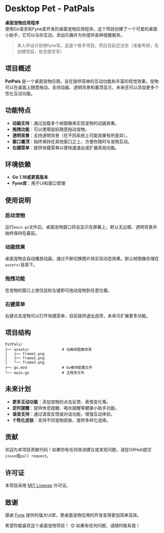 # Desktop Pet - PatPals

**桌面宠物应用程序**  
使用Go语言和Fyne库开发的桌面宠物应用程序。这个项目创建了一个可爱的桌面小助手，它可以与你互动，添加乐趣并为你提供各种提醒服务。

> 本人毕设计划用fyne写，这是个练手项目，然后目前还没空（准备考研，先创建项目，有空就写写）

## 项目概述

**PatPals** 是一个桌面宠物应用，旨在提供简单的互动功能和丰富的视觉效果。宠物可以在桌面上随意拖动，支持动画、透明背景和置顶显示，未来还可以添加更多个性化互动功能。



## 功能特点

- **动画支持**：通过加载多个帧图像来实现宠物的动画效果。
- **拖拽功能**：可以使用鼠标随意拖动宠物。
- **透明背景**：支持透明背景（在不同系统上可能效果有所差异）。
- **窗口置顶**：始终保持在其他窗口之上，方便你随时与宠物互动。
- **右键菜单**：提供快捷菜单以便快速退出或扩展其他功能。



## 环境依赖

- **Go 1.18或更高版本**
- **Fyne库**：用于UI和窗口管理


## 使用说明

### 启动宠物

运行`main.go`文件后，桌面宠物窗口将会显示在屏幕上，默认无边框、透明背景并始终保持在最前。

### 动画效果

桌面宠物会自动播放动画，通过不断切换图片帧实现动态效果。默认帧图像存储在`assets/`目录下。

### 拖拽功能

在宠物的窗口上按住鼠标左键即可拖动宠物到任意位置。

### 右键菜单

右键点击宠物可以打开快捷菜单，目前提供退出选项，未来可扩展更多功能。



## 项目结构

```plaintext
PatPals/
├── assets/               # 动画帧图像目录
│   ├── frame1.png
│   ├── frame2.png
│   └── frame3.png
├── go.mod                # Go模块配置文件
└── main.go               # 主程序文件
```



## 未来计划

- **更多互动功能**：添加宠物的点击反馈、表情变化等。
- **定时提醒**：提供休息提醒、喝水提醒等健康小助手功能。
- **语音支持**：通过语音反馈或对话功能，增强互动体验。
- **个性化皮肤**：支持不同宠物皮肤，提供多样化选择。


## 贡献

欢迎为本项目贡献代码！如果你有任何改进建议或发现问题，请在GitHub提交`issue`或`pull request`。



## 许可证

本项目采用 [MIT License](LICENSE) 许可证。


## 致谢

感谢 [Fyne](https://fyne.io) 提供的强大UI库，使桌面宠物应用的开发变得更加简单高效。



希望你能喜欢这个桌面宠物项目！ 😊 如果有任何问题，请随时联系我！
